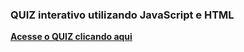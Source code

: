 ### QUIZ interativo utilizando JavaScript e HTML

[**Acesse o QUIZ clicando aqui**](https://app-quiz-carlos.netlify.app/)